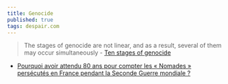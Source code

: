 ```yaml
---
title: Genocide
published: true
tags: despair.com
---
```

> The stages of genocide are not linear, and as a result, several of them may occur simultaneously - [Ten stages of genocide](https://en.wikipedia.org/wiki/Ten_stages_of_genocide)

- [Pourquoi avoir attendu 80 ans pour compter les « Nomades » persécutés en France pendant la Seconde Guerre mondiale ? ](https://theconversation.com/pourquoi-avoir-attendu-80-ans-pour-compter-les-nomades-persecutes-en-france-pendant-la-seconde-guerre-mondiale-244490)